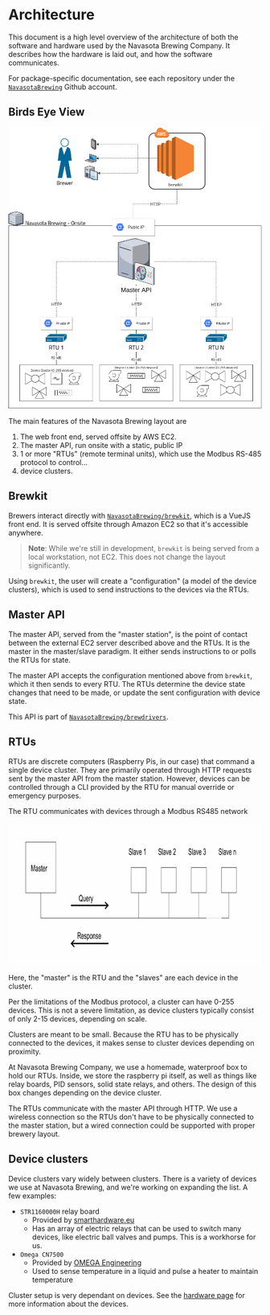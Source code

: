 # Architecture

This document is a high level overview of the architecture of both the software and hardware used by the Navasota Brewing Company. It describes how the hardware is laid out, and how the software communicates.

For package-specific documentation, see each repository under the [`NavasotaBrewing`](https://github.com/NavasotaBrewing) Github account.

## Birds Eye View
![architecture.png](images/nbc_architecture.png)

The main features of the Navasota Brewing layout are

1. The web front end, served offsite by AWS EC2.
2. The master API, run onsite with a static, public IP
3. 1 or more "RTUs" (remote terminal units), which use the Modbus RS-485 protocol to control...
4. device clusters.

## Brewkit
Brewers interact directly with [`NavasotaBrewing/brewkit`](https://github.com/NavasotaBrewing/brewkit), which is a VueJS front end. It is served offsite through Amazon EC2 so that it's accessible anywhere. 

> **Note**: While we're still in development, `brewkit` is being served from a local workstation, not EC2. This does not change the layout significantly.

Using `brewkit`, the user will create a "configuration" (a model of the device clusters), which is used to send instructions to the devices via the RTUs.

## Master API
The master API, served from the "master station", is the point of contact between the external EC2 server described above and the RTUs. It is the master in the master/slave paradigm. It either sends instructions to or polls the RTUs for state. 

The master API accepts the configuration mentioned above from `brewkit`, which it then sends to every RTU. The RTUs determine the device state changes that need to be made, or update the sent configuration with device state.

This API is part of [`NavasotaBrewing/brewdrivers`](https://github.com/NavasotaBrewing/brewdrivers).

## RTUs
RTUs are discrete computers (Raspberry Pis, in our case) that command a single device cluster. They are primarily operated through HTTP requests sent by the master API from the master station. However, devices can be controlled through a CLI provided by the RTU for manual override or emergency purposes.

The RTU communicates with devices through a Modbus RS485 network

![master_slave](images/master_slave.webp)

Here, the "master" is the RTU and the "slaves" are each device in the cluster.

Per the limitations of the Modbus protocol, a cluster can have 0-255 devices. This is not a severe limitation, as device clusters typically consist of only 2-15 devices, depending on scale.

Clusters are meant to be small. Because the RTU has to be physically connected to the devices, it makes sense to cluster devices depending on proximity.

At Navasota Brewing Company, we use a homemade, waterproof box to hold our RTUs. Inside, we store the raspberry pi itself, as well as things like relay boards, PID sensors, solid state relays, and others. The design of this box changes depending on the device cluster.

The RTUs communicate with the master API through HTTP. We use a wireless connection so the RTUs don't have to be physically connected to the master station, but a wired connection could be supported with proper brewery layout.

## Device clusters
Device clusters vary widely between clusters. There is a variety of devices we use at Navasota Brewing, and we're working on expanding the list. A few examples:

 * `STR1160000H` relay board
   * Provided by [smarthardware.eu](https://www.smarthardware.eu)
   * Has an array of electric relays that can be used to switch many devices, like electric ball valves and pumps. This is a workhorse for us.
 * `Omega CN7500` 
   * Provided by [OMEGA Engineering](https://www.omega.com/en-us/)
   * Used to sense temperature in a liquid and pulse a heater to maintain temperature

Cluster setup is very dependant on devices. See the [hardware page](./hardware.md) for more information about the devices.
